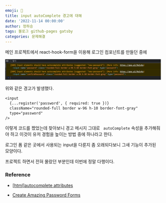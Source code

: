 ```yaml
---
emoji: 🔮
title: input autoComplete 경고에 대해
date: '2022-11-14 00:00:00'
author: 정하승
tags: 블로그 github-pages gatsby
categories: 문제해결
---
```


메인 프로젝트에서 react-hook-form을 이용해 로그인 컴포넌트를 만들던 중에

<img src='../../../assets/warningform.png'  />

위와 같은 경고가 발생했다.

```tsx
<input
  {...register('password', { required: true })}
  className="rounded-full border w-96 h-10 border-font-gray"
  type="password"
/>
```

이렇게 코드를 짰었는데 찾아보니 경고 메시지 그대로 ` autoComplete` 속성을 추가해줘야 하고 이것이 유저 경험을 높이는 방법 중에 하나라고 한다.

로그인 폼 같은 곳에서 사용되는 input을 다룬지 좀 오래되다보니 그새 기능이 추가된 모양이다.

프로젝트 하면서 전혀 몰랐던 부분인데 이번에 정말 다행이다.

### Reference

- <a href='https://velog.io/@tjdgus0528/autocomplete-attributes'>[html]autocomplete attributes</a>

- <a href='https://www.chromium.org/developers/design-documents/create-amazing-password-forms/'>Create Amazing Password Forms</a>
